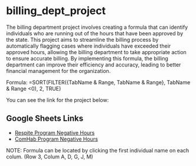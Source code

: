 # billing_dept_project
The billing department project involves creating a formula that can identify individuals who are running out of the hours that have been approved by the state. This project aims to streamline the billing process by automatically flagging cases where individuals have exceeded their approved hours, allowing the billing department to take appropriate action to ensure accurate billing. By implementing this formula, the billing department can improve their efficiency and accuracy, leading to better financial management for the organization.

Formula:
=SORT(FILTER({TabName & Range, TabName & Range}, TabName & Range <0), 2, TRUE)

You can see the link for the project below:
## Google Sheets Links

- [Respite Program Negative Hours](https://docs.google.com/spreadsheets/d/1jcXR3Ea4TsuTFswvWSh4ERMJ08PhzBccaDzutBfbXbs/edit#gid=1401134091)
- [ComHab Program Negative Hours](https://docs.google.com/spreadsheets/d/1o_k6hx5CcdiEm4Jl2l-XUEI4i2xmf2sgFEiPEdn80Fc/edit#gid=1622132793)

NOTE: Formula can be located by clicking the first individual name on each colum. (Row 3, Colum A, D, G, J, M)
